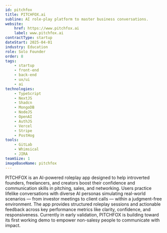 ```yaml
---
id: pitchfox
title: PITCHFOX.ai
subline: AI role-play platform to master business conversations.
website:
    href: https://www.pitchfox.ai
    label: www.pitchfox.ai
contractType: startup
dateStart: 2025-04-01
industry: Education
role: Solo Founder
order: 8
tags:
    - startup
    - front-end
    - back-end
    - ux/ui
    - ai
technologies:
    - TypeScript
    - NextJS
    - Shadcn
    - MongoDB
    - NodeJS
    - OpenAI
    - AuthJS
    - Vercel
    - Stripe
    - PostHog
tools: 
    - GitLab
    - Whimsical
    - JIRA
teamSize: 1
imageBaseName: pitchfox
---
```


PITCHFOX is an AI-powered roleplay app designed to help introverted founders, freelancers, and creators boost their confidence and communication skills in pitching, sales, and networking. Users practice lifelike conversations with diverse AI personas simulating real-world scenarios — from investor meetings to client calls — within a judgment-free environment. The app provides structured roleplay sessions and actionable feedback across key performance metrics like clarity, confidence, and responsiveness. Currently in early validation, PITCHFOX is building toward its first working demo to empower non-salesy people to communicate with impact.